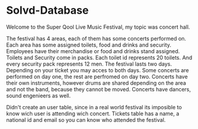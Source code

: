 # Solvd-Database

Welcome to the Super Qool Live Music Festival, my topic was concert hall.

The festival has 4 areas, each of them has some concerts performed on.
Each area has some assigned toilets, food and drinks and security. Employees have their merchandise or food and drinks stand assigned.
Toilets and Security come in packs. Each toilet id represents 20 toilets. And every security pack represents 12 men.
The festival lasts two days. Depending on your ticket you may acces to both days.
Some concerts are performed on day one, the rest are perfromed on day two.
Concerts have their own instruments, however drums are shared depending on the area and not the band, because they cannot be moved.
Concerts have dancers, sound engenieers as well.

Didn't create an user table, since in a real world festival its imposible to know wich user is attending wich concert.
Tickets table has a name, a national id and email so you can know who attended the festival.
